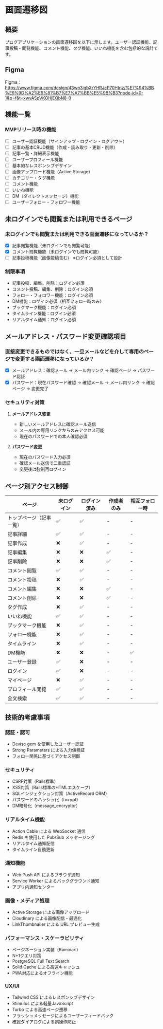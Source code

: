 # 画面遷移図

## 概要
ブログアプリケーションの画面遷移図を以下に示します。ユーザー認証機能、記事投稿・閲覧機能、コメント機能、タグ機能、いいね機能を含む包括的な設計です。

## Figma
Figma：https://www.figma.com/design/43wp3igbXrYHRJcP70Htnz/%E7%94%BB%E9%9D%A2%E9%81%B7%E7%A7%BB%E5%9B%B3?node-id=0-1&p=f&t=xwvASpVKOHjEQbN8-0

## 機能一覧

### MVPリリース時の機能
- [ ] ユーザー認証機能（サインアップ・ログイン・ログアウト）
- [ ] 記事の基本CRUD機能（作成・読み取り・更新・削除）
- [ ] 記事一覧・詳細表示機能
- [ ] ユーザープロフィール機能
- [ ] 基本的なレスポンシブデザイン
- [ ] 画像アップロード機能（Active Storage）
- [ ] カテゴリー・タグ機能
- [ ] コメント機能
- [ ] いいね機能
- [ ] DM（ダイレクトメッセージ）機能
- [ ] ユーザーフォロー・フォロワー機能

## 未ログインでも閲覧または利用できるページ
### 未ログインでも閲覧または利用できる画面遷移になっているか？
- [x] 記事閲覧機能（未ログインでも閲覧可能）
- [x] コメント閲覧機能（未ログインでも閲覧可能）
- [ ] 記事投稿機能（画像投稿含む） ※ログイン必須として設計

### 制限事項
- 記事投稿、編集、削除：ログイン必須
- コメント投稿、編集、削除：ログイン必須
- フォロー・フォロワー機能：ログイン必須
- DM機能：ログイン必須（相互フォロー時のみ）
- ブックマーク機能：ログイン必須
- タイムライン機能：ログイン必須
- リアルタイム通知：ログイン必須

## メールアドレス・パスワード変更確認項目

### 直接変更できるものではなく、一旦メールなどを介して専用のページで変更する画面遷移になっているか？
- [x] メールアドレス：確認メール → メール内リンク → 確認ページ → パスワード認証
- [x] パスワード：現在パスワード確認 → 確認メール → メール内リンク → 確認ページ → 変更完了

### セキュリティ対策
1. **メールアドレス変更**
   - 新しいメールアドレスに確認メール送信
   - メール内の専用リンクからのみアクセス可能
   - 現在のパスワードでの本人確認必須

2. **パスワード変更**
   - 現在のパスワード入力必須
   - 確認メール送信で二重認証
   - 変更後は強制再ログイン

## ページ別アクセス制御

| ページ | 未ログイン | ログイン済み | 作成者のみ | 相互フォロー時 |
|--------|------------|--------------|------------|----------------|
| トップページ（記事一覧） | ✅ | ✅ | - | - |
| 記事詳細 | ✅ | ✅ | - | - |
| 記事作成 | ❌ | ✅ | - | - |
| 記事編集 | ❌ | ❌ | ✅ | - |
| 記事削除 | ❌ | ❌ | ✅ | - |
| コメント閲覧 | ✅ | ✅ | - | - |
| コメント投稿 | ❌ | ✅ | - | - |
| コメント編集 | ❌ | ❌ | ✅ | - |
| コメント削除 | ❌ | ❌ | ✅ | - |
| タグ作成 | ❌ | ✅ | - | - |
| いいね機能 | ✅ | ✅ | - | - |
| ブックマーク機能 | ❌ | ✅ | - | - |
| フォロー機能 | ❌ | ✅ | - | - |
| タイムライン | ❌ | ✅ | - | - |
| DM機能 | ❌ | ❌ | - | ✅ |
| ユーザー登録 | ✅ | ❌ | - | - |
| ログイン | ✅ | ❌ | - | - |
| マイページ | ❌ | ✅ | - | - |
| プロフィール閲覧 | ✅ | ✅ | - | - |
| 全文検索 | ✅ | ✅ | - | - |

## 技術的考慮事項

### 認証・認可
- Devise gem を使用したユーザー認証
- Strong Parameters による入力値検証
- フォロー関係に基づくアクセス制御

### セキュリティ
- CSRF対策（Rails標準）
- XSS対策（Rails標準のHTMLエスケープ）
- SQLインジェクション対策（ActiveRecord ORM）
- パスワードのハッシュ化（bcrypt）
- DM暗号化（message_encryptor）

### リアルタイム機能
- Action Cable による WebSocket 通信
- Redis を使用した Pub/Sub メッセージング
- リアルタイム通知配信
- タイムライン自動更新

### 通知機能
- Web Push API によるブラウザ通知
- Service Worker によるバックグラウンド通知
- アプリ内通知センター

### 画像・メディア処理
- Active Storage による画像アップロード
- Cloudinary による画像配信・最適化
- LinkThumbnailer による URL プレビュー生成

### パフォーマンス・スケーラビリティ
- ページネーション実装（Kaminari）
- N+1クエリ対策
- PostgreSQL Full Text Search
- Solid Cache による高速キャッシュ
- PWA対応によるオフライン機能

### UX/UI
- Tailwind CSS によるレスポンシブデザイン
- Stimulus による軽量JavaScript
- Turbo による高速ページ遷移
- フラッシュメッセージによるユーザーフィードバック
- 確認ダイアログによる誤操作防止
